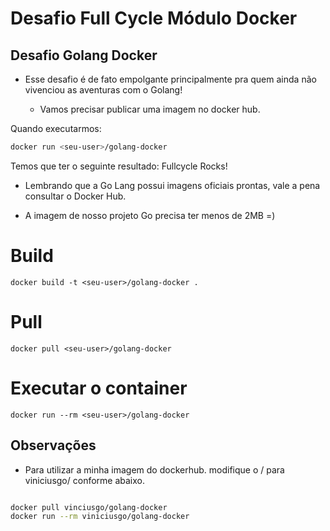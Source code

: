
# Desafio Full Cycle Módulo Docker

## Desafio Golang Docker

- Esse desafio é de fato empolgante principalmente pra quem ainda não vivenciou as aventuras com o Golang!
  
  * Vamos precisar publicar uma imagem no docker hub. 

Quando executarmos:

```bash
docker run <seu-user>/golang-docker

```

Temos que ter o seguinte resultado: Fullcycle Rocks!

- Lembrando que a Go Lang possui imagens oficiais prontas, vale a pena consultar o Docker Hub.

- A imagem de nosso projeto Go precisa ter menos de 2MB =)

# Build

```
docker build -t <seu-user>/golang-docker .
```

# Pull

```
docker pull <seu-user>/golang-docker
```

# Executar o container

```
docker run --rm <seu-user>/golang-docker
```

## Observações

- Para utilizar a minha imagem do dockerhub. modifique o <seu-user>/ para viniciusgo/  conforme abaixo.

```bash

docker pull vinciusgo/golang-docker
docker run --rm viniciusgo/golang-docker

```
